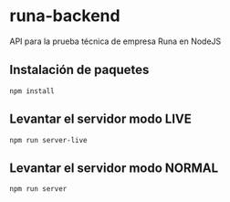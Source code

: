 # runa-backend
API para la prueba técnica de empresa Runa en NodeJS

## Instalación de paquetes
`npm install`

## Levantar el servidor modo LIVE
`npm run server-live`

## Levantar el servidor modo NORMAL
`npm run server`
